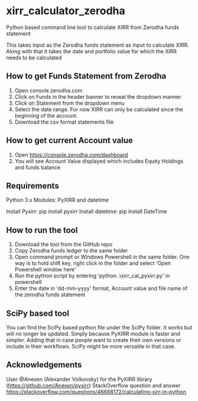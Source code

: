 # xirr_calculator_zerodha
Python based command line tool to calculate XIRR from Zerodha funds statement

This takes input as the Zerodha funds statement as input to calculate XIRR. Along with that it takes the date and portfolio value for which the XIRR needs to be calculated

## How to get Funds Statement from Zerodha
1. Open console.zerodha.com
2. Click on Funds in the header banner to reveal the dropdown manner
3. Click on Statement from the dropdown menu
4. Select the date range. For now XIRR can only be calculated since the beginning of the account.
5. Download the csv format statements file

## How to get current Account value
1. Open https://console.zerodha.com/dashboard
2. You will see Account Value displayed which includes Equity Holdings and funds balance

## Requirements
Python 3.x
Modules: PyXIRR and datetime

Install Pyxirr: pip install pyxirr
Install datetime: pip install DateTime

## How to run the tool
1. Download the tool from the GitHub repo
2. Copy Zerodha funds ledger to the same folder
3. Open command prompt or Windows Powershell in the same folder. One way is to hold shift key, right click in the folder and select 'Open Powershell window here'
5. Run the python script by entering 'python .\xirr_cal_pyxirr.py' in powershell
6. Enter the date in 'dd-mm-yyyy' format, Account value and file name of the zerodha funds statement

## SciPy based tool
You can find the SciPy based python file under the SciPy folder. It works but will no longer be updated. Simply because PyXIRR module is faster and simpler. Adding that in case people want to create their own versions or include in their workflows. SciPy might be more versatile in that case.

## Acknowledgements

User @Anexen (Alexander Volkovsky) for the PyXIRR library (https://github.com/Anexen/pyxirr)
StackOverflow question and answer https://stackoverflow.com/questions/46668172/calculating-xirr-in-python
